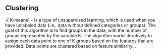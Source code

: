 ## Clustering
-[ K-means] - is a type of unsupervised learning, which is used when you have unlabeled data (i.e., data without defined categories or groups). The goal of this algorithm is to find groups in the data, with the number of groups represented by the variable K. The algorithm works iteratively to assign each data point to one of K groups based on the features that are provided. Data points are clustered based on feature similarity...
